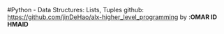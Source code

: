 #Python - Data Structures: Lists, Tuples
github: https://github.com/jinDeHao/alx-higher_level_programming
by :**OMAR ID HMAID**